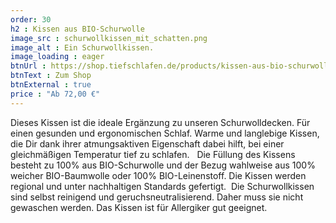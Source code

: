 ```yaml
---
order: 30
h2 : Kissen aus BIO-Schurwolle
image_src : schurwollkissen_mit_schatten.png
image_alt : Ein Schurwollkissen.
image_loading : eager
btnUrl : https://shop.tiefschlafen.de/products/kissen-aus-bio-schurwolle
btnText : Zum Shop
btnExternal : true
price : "Ab 72,00 €"
---
```

Dieses Kissen ist die ideale Ergänzung zu unseren Schurwolldecken. Für einen gesunden und ergonomischen Schlaf.
Warme und langlebige Kissen, die Dir dank ihrer atmungsaktiven Eigenschaft dabei hilft, bei einer gleichmäßigen Temperatur tief zu schlafen.  
Die Füllung des Kissens besteht zu 100% aus BIO-Schurwolle und der Bezug wahlweise aus 100% weicher BIO-Baumwolle oder 100% BIO-Leinenstoff. Die Kissen werden regional und unter nachhaltigen Standards gefertigt. 
Die Schurwollkissen sind selbst reinigend und geruchsneutralisierend. Daher muss sie nicht gewaschen werden. Das Kissen ist für Allergiker gut geeignet.